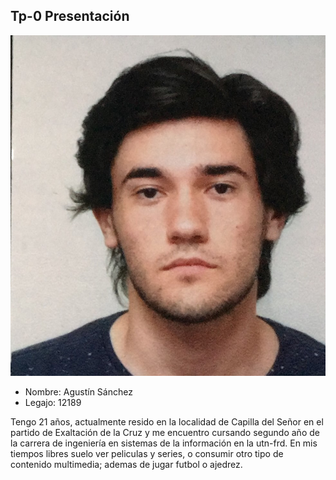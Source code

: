## Tp-0 Presentación 

![foto](foto.jpg)

- Nombre: Agustín Sánchez
- Legajo: 12189

Tengo 21 años, actualmente resido en la localidad de Capilla del Señor en el partido de Exaltación de la Cruz
y me encuentro cursando segundo año de la carrera de ingeniería en sistemas de la información en la utn-frd. 
En mis tiempos libres suelo ver peliculas y series, o consumir otro tipo de contenido multimedia; 
ademas de jugar futbol o ajedrez.